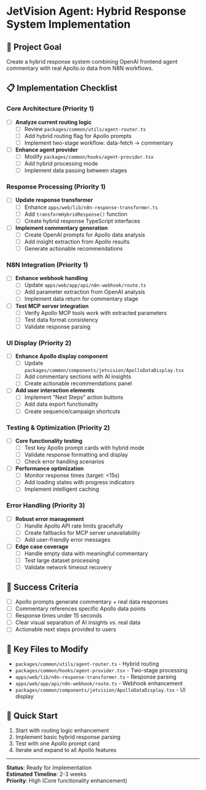 # JetVision Agent: Hybrid Response System Implementation

## 🎯 **Project Goal**
Create a hybrid response system combining OpenAI frontend agent commentary with real Apollo.io data from N8N workflows.

## 📋 **Implementation Checklist**

### **Core Architecture (Priority 1)**
- [ ] **Analyze current routing logic**
  - [ ] Review `packages/common/utils/agent-router.ts`
  - [ ] Add hybrid routing flag for Apollo prompts
  - [ ] Implement two-stage workflow: data-fetch → commentary

- [ ] **Enhance agent provider**
  - [ ] Modify `packages/common/hooks/agent-provider.tsx`
  - [ ] Add hybrid processing mode
  - [ ] Implement data passing between stages

### **Response Processing (Priority 1)**
- [ ] **Update response transformer**
  - [ ] Enhance `apps/web/lib/n8n-response-transformer.ts`
  - [ ] Add `transformHybridResponse()` function
  - [ ] Create hybrid response TypeScript interfaces

- [ ] **Implement commentary generation**
  - [ ] Create OpenAI prompts for Apollo data analysis
  - [ ] Add insight extraction from Apollo results
  - [ ] Generate actionable recommendations

### **N8N Integration (Priority 1)**
- [ ] **Enhance webhook handling**
  - [ ] Update `apps/web/app/api/n8n-webhook/route.ts`
  - [ ] Add parameter extraction from OpenAI analysis
  - [ ] Implement data return for commentary stage

- [ ] **Test MCP server integration**
  - [ ] Verify Apollo MCP tools work with extracted parameters
  - [ ] Test data format consistency
  - [ ] Validate response parsing

### **UI Display (Priority 2)**
- [ ] **Enhance Apollo display component**
  - [ ] Update `packages/common/components/jetvision/ApolloDataDisplay.tsx`
  - [ ] Add commentary sections with AI insights
  - [ ] Create actionable recommendations panel

- [ ] **Add user interaction elements**
  - [ ] Implement "Next Steps" action buttons
  - [ ] Add data export functionality
  - [ ] Create sequence/campaign shortcuts

### **Testing & Optimization (Priority 2)**
- [ ] **Core functionality testing**
  - [ ] Test key Apollo prompt cards with hybrid mode
  - [ ] Validate response formatting and display
  - [ ] Check error handling scenarios

- [ ] **Performance optimization**
  - [ ] Monitor response times (target: <15s)
  - [ ] Add loading states with progress indicators
  - [ ] Implement intelligent caching

### **Error Handling (Priority 3)**
- [ ] **Robust error management**
  - [ ] Handle Apollo API rate limits gracefully
  - [ ] Create fallbacks for MCP server unavailability
  - [ ] Add user-friendly error messages

- [ ] **Edge case coverage**
  - [ ] Handle empty data with meaningful commentary
  - [ ] Test large dataset processing
  - [ ] Validate network timeout recovery

## 🎯 **Success Criteria**
- [ ] Apollo prompts generate commentary + real data responses
- [ ] Commentary references specific Apollo data points
- [ ] Response times under 15 seconds
- [ ] Clear visual separation of AI insights vs. real data
- [ ] Actionable next steps provided to users

## 📁 **Key Files to Modify**
- `packages/common/utils/agent-router.ts` - Hybrid routing
- `packages/common/hooks/agent-provider.tsx` - Two-stage processing  
- `apps/web/lib/n8n-response-transformer.ts` - Response parsing
- `apps/web/app/api/n8n-webhook/route.ts` - Webhook enhancement
- `packages/common/components/jetvision/ApolloDataDisplay.tsx` - UI display

## 🚀 **Quick Start**
1. Start with routing logic enhancement
2. Implement basic hybrid response parsing
3. Test with one Apollo prompt card
4. Iterate and expand to all Apollo features

---
**Status**: Ready for Implementation  
**Estimated Timeline**: 2-3 weeks  
**Priority**: High (Core functionality enhancement)
